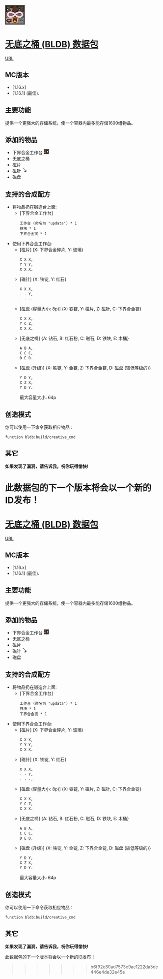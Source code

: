 ![icon](https://github.com/Dinosaur-MC/Bottomless-Disk-Barrel/blob/master/Bottomless%20Disk%20Barrel%20-%20Resourcepack/pack.png)
# [无底之桶 (BLDB) 数据包](https://codeload.github.com/Dinosaur-MC/Bottomless-Disk-Barrel/zip/master)
[URL](https://space.bilibili.com/85607675)

## MC版本
+ [1.16.x]
+ [1.16.1] (最佳).

## 主要功能
提供一个更强大的存储系统，使一个容器内最多能存储1600组物品。

## 添加的物品
+ 下界合金工作台 ![pic](https://github.com/Dinosaur-MC/Bottomless-Disk-Barrel/blob/master/Bottomless%20Disk%20Barrel%20-%20Resourcepack/assets/bldb/textures/block/netherite_crafting_table_front.png)
+ 无底之桶
+ 磁片
+ 磁针 ![pic](https://github.com/Dinosaur-MC/Bottomless-Disk-Barrel/blob/master/Bottomless%20Disk%20Barrel%20-%20Resourcepack/assets/bldb/textures/item/magnetic_needle.png)
+ 磁盘

## 支持的合成配方

+ 将物品扔在锻造台上面: 
  + [下界合金工作台]
    ```
    工作台 (命名为 "updata") * 1
    铁块 * 1
    下界合金锭 * 1
    ```
+ 使用下界合金工作台: 
  + [磁片] (X: 下界合金碎片, Y: 玻璃)
    ```
    X X X,
    Y Y Y,
    X X X.
    ```
  + [磁针] {X: 铁锭, Y: 红石}
    ```
    X X X,
    · · Y,
    · · ·.
    ```
  + [磁盘 (容量大小: 8p)] {X: 铁锭, Y: 磁片, Z: 磁针, C: 下界合金锭}
    ```
    X X X,
    Y C Z,
    X X X.
    ```
  + [无底之桶] {A: 钻石, B: 红石粉, C: 磁石, D: 铁块, E: 木桶}
    ```
    A B A,
    C C C,
    D E D.
    ```
  + [磁盘 (升级)] {X: 铁锭, Y: 金锭, Z: 下界合金锭, D: 磁盘 (较低等级的)}
    ```
    Y D Y,
    X Z X,
    Y D Y.
    ```
    最大容量大小: 64p

## 创造模式
你可以使用一下命令获取相应物品：
```
function bldb:build/creative_cmd
```
 
## 其它
**如果发现了漏洞，请告诉我，祝你玩得愉快!**

此数据包的下一个版本将会以一个新的ID发布！
=======
# [无底之桶 (BLDB) 数据包](https://codeload.github.com/Dinosaur-MC/Bottomless-Disk-Barrel/zip/master)
[URL](https://space.bilibili.com/85607675)

## MC版本
+ [1.16.x]
+ [1.16.1] (最佳).

## 主要功能
提供一个更强大的存储系统，使一个容器内最多能存储1600组物品。

## 添加的物品
+ 下界合金工作台 ![pic](https://github.com/Dinosaur-MC/Bottomless-Disk-Barrel/blob/master/Bottomless%20Disk%20Barrel%20-%20Resourcepack/assets/bldb/textures/block/netherite_crafting_table_front.png)
+ 无底之桶
+ 磁片
+ 磁针 ![pic](https://github.com/Dinosaur-MC/Bottomless-Disk-Barrel/blob/master/Bottomless%20Disk%20Barrel%20-%20Resourcepack/assets/bldb/textures/item/magnetic_needle.png)
+ 磁盘

## 支持的合成配方

+ 将物品扔在锻造台上面: 
  + [下界合金工作台]
    ```
    工作台 (命名为 "updata") * 1
    铁块 * 1
    下界合金锭 * 1
    ```
+ 使用下界合金工作台: 
  + [磁片] (X: 下界合金碎片, Y: 玻璃)
    ```
    X X X,
    Y Y Y,
    X X X.
    ```
  + [磁针] {X: 铁锭, Y: 红石}
    ```
    X X X,
    · · Y,
    · · ·.
    ```
  + [磁盘 (容量大小: 8p)] {X: 铁锭, Y: 磁片, Z: 磁针, C: 下界合金锭}
    ```
    X X X,
    Y C Z,
    X X X.
    ```
  + [无底之桶] {A: 钻石, B: 红石粉, C: 磁石, D: 铁块, E: 木桶}
    ```
    A B A,
    C C C,
    D E D.
    ```
  + [磁盘 (升级)] {X: 铁锭, Y: 金锭, Z: 下界合金锭, D: 磁盘 (较低等级的)}
    ```
    Y D Y,
    X Z X,
    Y D Y.
    ```
    最大容量大小: 64p

## 创造模式
你可以使用一下命令获取相应物品：
```
function bldb:build/creative_cmd
```
 
## 其它
**如果发现了漏洞，请告诉我，祝你玩得愉快!**

此数据包的下一个版本将会以一个新的ID发布！
>>>>>>> b6f92e80ad7573e9ae1222da5de446e4de32e45e

